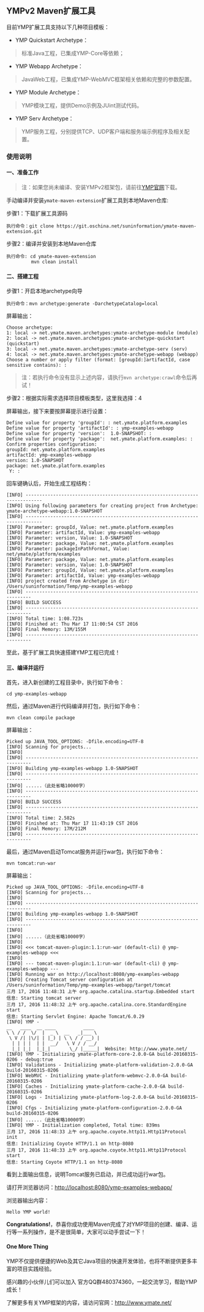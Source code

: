 ## YMPv2 Maven扩展工具

目前YMP扩展工具支持以下几种项目模板：

- YMP Quickstart Archetype：
> 标准Java工程，已集成YMP-Core等依赖；

- YMP Webapp Archetype：
> JavaWeb工程，已集成YMP-WebMVC框架相关依赖和完整的参数配置。

- YMP Module Archetype：
> YMP模块工程，提供Demo示例及JUint测试代码。

- YMP Serv Archetype：
> YMP服务工程，分别提供TCP、UDP客户端和服务端示例程序及相关配置。

### 使用说明

#### 一、准备工作

> 注：如果您尚未编译、安装YMPv2框架包，请前往[YMP官网](http://www.ymate.net/)下载。

手动编译并安装`ymate-maven-extension`扩展工具到本地Maven仓库:

步骤1：下载扩展工具源码

    执行命令：git clone https://git.oschina.net/suninformation/ymate-maven-extension.git

步骤2：编译并安装到本地Maven仓库

    执行命令: cd ymate-maven-extension
             mvn clean install

#### 二、搭建工程

步骤1：开启本地archetype向导

    执行命令：mvn archetype:generate -DarchetypeCatalog=local

屏幕输出：

    Choose archetype:
    1: local -> net.ymate.maven.archetypes:ymate-archetype-module (module)
    2: local -> net.ymate.maven.archetypes:ymate-archetype-quickstart (quickstart)
    3: local -> net.ymate.maven.archetypes:ymate-archetype-serv (serv)
    4: local -> net.ymate.maven.archetypes:ymate-archetype-webapp (webapp)
    Choose a number or apply filter (format: [groupId:]artifactId, case sensitive contains): :

> 注：若执行命令没有显示上述内容，请执行`mvn archetype:crawl`命令后再试！

步骤2：根据实际需求选择项目模板类型，这里我选择：4

屏幕输出，接下来要按屏幕提示进行设置：

    Define value for property 'groupId': : net.ymate.platform.examples
    Define value for property 'artifactId': : ymp-examples-webapp
    Define value for property 'version':  1.0-SNAPSHOT: :
    Define value for property 'package':  net.ymate.platform.examples: :
    Confirm properties configuration:
    groupId: net.ymate.platform.examples
    artifactId: ymp-examples-webapp
    version: 1.0-SNAPSHOT
    package: net.ymate.platform.examples
     Y: :

回车键确认后，开始生成工程结构：

    [INFO] ----------------------------------------------------------------------------
    [INFO] Using following parameters for creating project from Archetype: ymate-archetype-webapp:1.0-SNAPSHOT
    [INFO] ----------------------------------------------------------------------------
    [INFO] Parameter: groupId, Value: net.ymate.platform.examples
    [INFO] Parameter: artifactId, Value: ymp-examples-webapp
    [INFO] Parameter: version, Value: 1.0-SNAPSHOT
    [INFO] Parameter: package, Value: net.ymate.platform.examples
    [INFO] Parameter: packageInPathFormat, Value: net/ymate/platform/examples
    [INFO] Parameter: package, Value: net.ymate.platform.examples
    [INFO] Parameter: version, Value: 1.0-SNAPSHOT
    [INFO] Parameter: groupId, Value: net.ymate.platform.examples
    [INFO] Parameter: artifactId, Value: ymp-examples-webapp
    [INFO] project created from Archetype in dir: /Users/suninformation/Temp/ymp-examples-webapp
    [INFO] ------------------------------------------------------------------------
    [INFO] BUILD SUCCESS
    [INFO] ------------------------------------------------------------------------
    [INFO] Total time: 1:08.723s
    [INFO] Finished at: Thu Mar 17 11:00:54 CST 2016
    [INFO] Final Memory: 13M/155M
    [INFO] ------------------------------------------------------------------------

至此，基于扩展工具快速搭建YMP工程已完成！

#### 三、编译并运行

首先，进入新创建的工程目录中，执行如下命令：

	cd ymp-examples-webapp

然后，通过Maven进行代码编译并打包，执行如下命令：

	mvn clean compile package

屏幕输出：

	Picked up JAVA_TOOL_OPTIONS: -Dfile.encoding=UTF-8
	[INFO] Scanning for projects...
	[INFO]
	[INFO] ------------------------------------------------------------------------
	[INFO] Building ymp-examples-webapp 1.0-SNAPSHOT
	[INFO] ------------------------------------------------------------------------
	[INFO] ......（此处省略10000字）
	[INFO] ------------------------------------------------------------------------
	[INFO] BUILD SUCCESS
	[INFO] ------------------------------------------------------------------------
	[INFO] Total time: 2.582s
	[INFO] Finished at: Thu Mar 17 11:43:19 CST 2016
	[INFO] Final Memory: 17M/212M
	[INFO] ------------------------------------------------------------------------

最后，通过Maven启动Tomcat服务并运行war包，执行如下命令：

	mvn tomcat:run-war

屏幕输出：

	Picked up JAVA_TOOL_OPTIONS: -Dfile.encoding=UTF-8
	[INFO] Scanning for projects...
	[INFO]
	[INFO] ------------------------------------------------------------------------
	[INFO] Building ymp-examples-webapp 1.0-SNAPSHOT
	[INFO] ------------------------------------------------------------------------
	[INFO]
	[INFO] ......（此处省略10000字）
	[INFO]
	[INFO] <<< tomcat-maven-plugin:1.1:run-war (default-cli) @ ymp-examples-webapp <<<
	[INFO]
	[INFO] --- tomcat-maven-plugin:1.1:run-war (default-cli) @ ymp-examples-webapp ---
	[INFO] Running war on http://localhost:8080/ymp-examples-webapp
	[INFO] Creating Tomcat server configuration at /Users/suninformation/Temp/ymp-examples-webapp/target/tomcat
	三月 17, 2016 11:48:31 上午 org.apache.catalina.startup.Embedded start
	信息: Starting tomcat server
	三月 17, 2016 11:48:32 上午 org.apache.catalina.core.StandardEngine start
	信息: Starting Servlet Engine: Apache Tomcat/6.0.29
	[INFO] YMP -
	__   ____  __ ____          ____
	\ \ / /  \/  |  _ \  __   _|___ \
	 \ V /| |\/| | |_) | \ \ / / __) |
	  | | | |  | |  __/   \ V / / __/
	  |_| |_|  |_|_|       \_/ |_____|  Website: http://www.ymate.net/
	[INFO] YMP - Initializing ymate-platform-core-2.0.0-GA build-20160315-0206 - debug:true
	[INFO] Validations - Initializing ymate-platform-validation-2.0.0-GA build-20160315-0206
	[INFO] WebMVC - Initializing ymate-platform-webmvc-2.0.0-GA build-20160315-0206
	[INFO] Caches - Initializing ymate-platform-cache-2.0.0-GA build-20160315-0206
	[INFO] Logs - Initializing ymate-platform-log-2.0.0-GA build-20160315-0206
	[INFO] Cfgs - Initializing ymate-platform-configuration-2.0.0-GA build-20160315-0206
	[INFO] ......（此处省略10000字）
	[INFO] YMP - Initialization completed, Total time: 839ms
	三月 17, 2016 11:48:33 上午 org.apache.coyote.http11.Http11Protocol init
	信息: Initializing Coyote HTTP/1.1 on http-8080
	三月 17, 2016 11:48:33 上午 org.apache.coyote.http11.Http11Protocol start
	信息: Starting Coyote HTTP/1.1 on http-8080

看到上面输出信息，说明Tomcat服务已启动，并已成功运行war包。

请打开浏览器访问：[http://localhost:8080/ymp-examples-webapp/](http://localhost:8080/ymp-examples-webapp/)

浏览器输出内容：

	Hello YMP world!


**Congratulations!**，恭喜你成功使用Maven完成了对YMP项目的创建、编译、运行等一系列操作，是不是很简单，大家可以动手尝试一下！


#### One More Thing

YMP不仅提供便捷的Web及其它Java项目的快速开发体验，也将不断提供更多丰富的项目实践经验。

感兴趣的小伙伴儿们可以加入 官方QQ群480374360，一起交流学习，帮助YMP成长！

了解更多有关YMP框架的内容，请访问官网：http://www.ymate.net/
